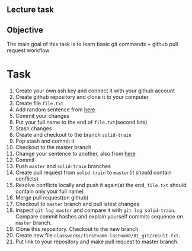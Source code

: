## Lecture task

## Objective

The main goal of this task is to learn basic git commands + github pull request workflow

# Task

1. Create your own ssh key and connect it with your github account
2. Create github repository and clone it to your computer
3. Create file `file.txt`
4. Add random sentence from [here](https://randomwordgenerator.com/sentence.php)
5. Commit your changes
7. Put your full name to the end of `file.txt`(second line)
8. Stash changes
9. Create and checkout to the branch `solid-train`
10. Pop stash and commit it
11. Checkout to the master branch
12. Change your sentence to another, also from [here](https://randomwordgenerator.com/sentence.php)
13. Commit
14. Push `master` and `solid-train` branches
15. Create pull request from `solid-train` to `master`(it should contain conflicts)
16. Resolve conflicts locally and push it again(at the end, `file.txt` should contain only your full name)
18. Merge pull request(on github)
19. Checkout to `master` branch and pull latest changes
20. Inspect `git log master` and compare it with `git log solid-train`. Compare commit hashes and explain yourself commits sequence on `master` branch.
21. Clone this repository. Checkout to the new branch. 
22. Create new file `classworks/firstname-lastname/01_git/result.txt`.
23. Put link to your repository and make pull request to master branch.

